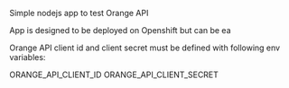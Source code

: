 Simple nodejs app to test Orange API

App is designed to be deployed on Openshift but can be ea

Orange API client id and client secret must be defined with following env variables:

ORANGE_API_CLIENT_ID
ORANGE_API_CLIENT_SECRET
